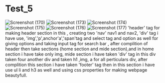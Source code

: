 # Test_5
![Screenshot (170)](https://github.com/Bhumikakri/Test_5/assets/128302166/669d8250-eadf-4269-af39-e758075a0ebf)
![Screenshot (173)](https://github.com/Bhumikakri/Test_5/assets/128302166/aa52ed21-bcdb-4494-96ab-42a10c98b825)
![Screenshot (174)](https://github.com/Bhumikakri/Test_5/assets/128302166/390a698d-28fe-4fe6-9c6e-ab7c53f8f64e)
![Screenshot (175)](https://github.com/Bhumikakri/Test_5/assets/128302166/d1c798a9-c91c-4fe2-b1ee-e54534d1681d)
![Screenshot (176)](https://github.com/Bhumikakri/Test_5/assets/128302166/7332c8cf-11d6-48cc-8f4f-0f29abf1bdce)
![Screenshot (177)](https://github.com/Bhumikakri/Test_5/assets/128302166/ad0bb5c7-53dc-4ae1-9f77-8ef7a3186d93)
'header' tag for making header section in this ,
creating two 'nav' nav1 and nav2,
'div' tag i have use,
'img','p',anchor'a','span'tag and select tag and option as well for giving options and taking input tag for search bar ,
after complition of header then take sections (home section and mide section),and in home section i have take only img,
mide section i have taken 'div' tag in this div taken four another div and taken h1 ,img, a for all perticulars div,
after complition this section i have taken 'footer' tag then in this section i have use ul li and h3 as well
and using css properties for making webpage beautyfull.
 
